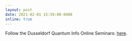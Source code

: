 ```yaml
---
layout: post
date: 2021-02-01 15:59:00-0400
inline: true
---
```


Follow the Dusseldorf Quantum Info Online Seminars: <a href="https://www.tp3.hhu.de/duesseldorf-quantum-info-online-seminars">here</a>.



